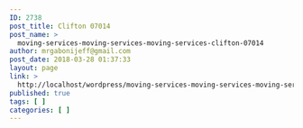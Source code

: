 ```yaml
---
ID: 2738
post_title: Clifton 07014
post_name: >
  moving-services-moving-services-moving-services-clifton-07014
author: mrgabonijeff@gmail.com
post_date: 2018-03-28 01:37:33
layout: page
link: >
  http://localhost/wordpress/moving-services-moving-services-moving-services-clifton-07014/
published: true
tags: [ ]
categories: [ ]
---
```

